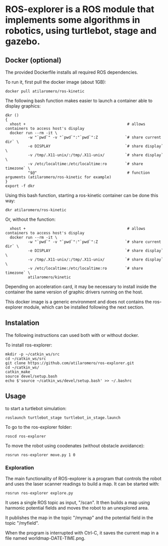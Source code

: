 # ROS-explorer is a ROS module that implements some algorithms in robotics, using turtlebot, stage and gazebo.

## Docker (optional)

The provided Dockerfile installs all required ROS dependencies.

To run it, first pull the docker image (about 1GB):
  
    docker pull atilaromero/ros-kinetic

The following bash function makes easier to launch a container able to display graphics:
  
    dkr ()
    {
      xhost +                                             # allows containers to access host's display
      docker run --rm -it \
              -w "`pwd`" -v "`pwd`":"`pwd`":Z            `# share current dir` \
              -e DISPLAY                                 `# share display` \
              -v /tmp/.X11-unix/:/tmp/.X11-unix/         `# share display` \
              -v /etc/localtime:/etc/localtime:ro        `# share timezone` \
              "$@"                                        # function arguments (atilaromero/ros-kinetic for example)
    }
    export -f dkr

Using this bash function, starting a ros-kinetic container can be done this way:

    dkr atilaromero/ros-kinetic

Or, without the function:
    
      xhost +                                             # allows containers to access host's display
      docker run --rm -it \
              -w "`pwd`" -v "`pwd`":"`pwd`":Z            `# share current dir` \
              -e DISPLAY                                 `# share display` \
              -v /tmp/.X11-unix/:/tmp/.X11-unix/         `# share display` \
              -v /etc/localtime:/etc/localtime:ro        `# share timezone` \
              atilaromero/kinetic

Depending on acceleration card, it may be necessary to install inside the container the same version of graphic drivers running on the host.

This docker image is a generic environment and does not contains the ros-explorer module, which can be installed following the next section.

## Instalation

The following instructions can used both with or without docker.

To install ros-explorer:

    mkdir -p ~/catkin_ws/src
    cd ~/catkin_ws/src
    git clone https://github.com/atilaromero/ros-explorer.git
    cd ~/catkin_ws/
    catkin_make
    source devel/setup.bash
    echo $'source ~/catkin_ws/devel/setup.bash' >> ~/.bashrc

## Usage

to start a turtlebot simulation:

    roslaunch turtlebot_stage turtlebot_in_stage.launch

To go to the ros-explorer folder:

    roscd ros-explorer
    
To move the robot using coodenates (without obstacle avoidance):

    rosrun ros-explorer move.py 1 0

### Exploration

The main functionality of ROS-explorer is a program that controls the robot and uses the laser scanner readings to build a map. It can be started with:
    
    rosrun ros-explorer explore.py
    
It uses a single ROS topic as input, "/scan". It then builds a map using harmonic potential fields and moves the robot to an unexplored area. 

It publishes the map in the topic "/mymap" and the potential field in the topic "/myfield".

When the program is interrupted with Ctrl-C, it saves the current map in a file named worldmap-DATE-TIME.png.

